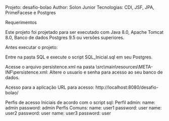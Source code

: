 Projeto: desafio-bolao
Author: Solon Junior
Tecnologias: CDI, JSF, JPA, PrimeFacese e Postgres

Requerimentos

Este projeto foi projetado para ser executado com Java 8.0, Apache Tomcat 8.0, Banco de dados Postgres 9.5 ou versões superiores.

Antes executar o projeto:

Entre na pasta SQL e execute o script SQL_Inicial.sql em seu Postgres.

Acesse o arquivo persistence.xml na pasta \src\main\resources\META-INF\persistence.xml:
Altere o usuario e senha para acesso ao seu banco de dados.
 
Acesso para a aplicação
URL para acesso: http://localhost:8080/desafio-bolao/

Perfis de acesso Iniciais de acordo com o script sql:
Perfil admin: name: admin password: admin
Perfis Comuns: name: user1 password: user
			   name: user2 password: user
			   name: user3 password: user